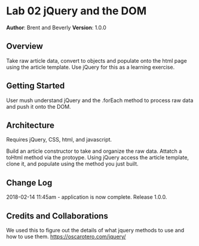 # Lab 02 jQuery and the DOM

**Author**: Brent and Beverly
**Version**: 1.0.0

## Overview
<!-- Provide a high level overview of what this application is and why you are building it, beyond the fact that it's an assignment for a Code Fellows 301 class. (i.e. What's your problem domain?) -->
Take raw article data, convert to objects and populate onto the html page using the article template. Use jQuery for this as a learning exercise.

## Getting Started
<!-- What are the steps that a user must take in order to build this app on their own machine and get it running? -->
User mush understand jQuery and the .forEach method to process raw data and push it onto the DOM.

## Architecture
<!-- Provide a detailed description of the application design. What technologies (languages, libraries, etc) you're using, and any other relevant design information. -->
Requires jQuery, CSS, html, and javascript.

Build an article constructor to take and organize the raw data.
Attatch a toHtml method via the protoype.
Using jQuery access the article template, clone it, and populate using the method you just built.

## Change Log
<!-- Use this are to document the iterative changes made to your application as each feature is successfully implemented. Use time stamps. Here's an examples:

01-01-2001 4:59pm - Application now has a fully-functional express server, with GET and POST routes for the book resource.
-->
2018-02-14 11:45am - application is now complete. Release 1.0.0.

## Credits and Collaborations
<!-- Give credit (and a link) to other people or resources that helped you build this application. -->

 We used this to figure out the details of what jquery methods to use and how to use them. https://oscarotero.com/jquery/